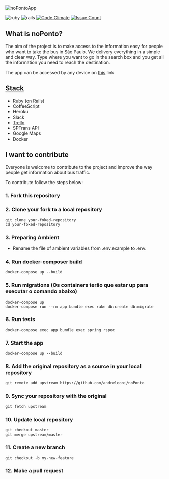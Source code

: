 ![noPontoApp](http://noponto.herokuapp.com/header.png)

![ruby](https://img.shields.io/badge/Ruby-2.3.4-red.svg)
![rails](https://img.shields.io/badge/Rails-5.0.1-red.svg)
[![Code Climate](https://codeclimate.com/github/andreleoni/noPonto/badges/gpa.svg)](https://codeclimate.com/github/andreleoni/noPonto) [![Issue Count](https://codeclimate.com/github/andreleoni/noPonto/badges/issue_count.svg)](https://codeclimate.com/github/andreleoni/noPonto)


## What is noPonto?

The aim of the project is to make access to the information easy for people who want to take the bus in São Paulo. We delivery everything in a simple and clear way. Type where you want to go in the search box and you get all the information you need to reach the destination.


The app can be accessed by any device on [this](http://noponto.herokuapp.com/) link

## [Stack](https://stackshare.io/noponto)
- Ruby (on Rails)
- CoffeeScript
- Heroku
- Slack
- [Trello](https://trello.com/b/paM4tPSh/nopontoapp)
- SPTrans API
- Google Maps
- Docker

## I want to contribute

Everyone is welcome to contribute to the project and improve the way people get information about bus traffic.

To contribute follow the steps below:

### 1. Fork this repository
### 2. Clone your fork to a local repository
```
git clone your-foked-repository
cd your-foked-repository
```
### 3. Preparing Ambient
- Rename the file of ambient variables from .env.example to .env.

### 4. Run docker-composer build
```
docker-compose up --build
```
### 5. Run migrations (Os containers terão que estar up para executar o comando abaixo)
```
docker-compose up
docker-compose run --rm app bundle exec rake db:create db:migrate
```
### 6. Run tests
```
docker-compose exec app bundle exec spring rspec
```
### 7. Start the app
```
docker-compose up --build
```
### 8. Add the original repository as a source in your local repository
```
git remote add upstream https://github.com/andreleoni/noPonto
```
### 9. Sync your repository with the original
```
git fetch upstream
```
### 10. Update local repository
```
git checkout master
git merge upstream/master
```
### 11. Create a new branch
```
git checkout -b my-new-feature
```
### 12. Make a pull request

